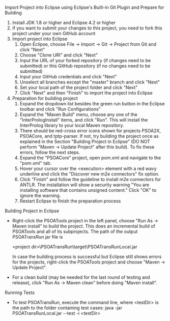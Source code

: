 Import Project into Eclipse using Eclipse's Built-in Git Plugin and Prepare for Building
1. Install JDK 1.8 or higher and Eclipse 4.2 or higher
2. If you want to submit your changes to this project, you need to fork this project under your own GitHub account
3. Import project into Eclipse
   1. Open Eclipse, choose File -> Import -> Git -> Project from Git and click "Next"
   2. Choose "Clone URI" and click "Next"
   3. Input the URL of your forked repository (if changes need to be submitted) or this GitHub repository (if no changes need to be  submitted)
   4. Input your GitHub credentials and click "Next"
   5. Unselect all branches except the "master" branch and click "Next"
   6. Set your local path of the project folder and click "Next"
   7. Click "Next" and then "Finish" to import the project into Eclipse
4. Preparation for building project
   1. Expand the dropdown list besides the green run button in the Eclipse toolbar and click "Run Configurations"
   2. Expand the "Maven Build" menu, choose any one of the "InterPrologInstall" items, and click "Run". This will install the InterProlog library to your local Maven repository.
   3. There should be red-cross error icons shown for projects PSOA2X, PSOACore, and tptp-parser. If not, try building the project once as explained in the Section "Building Project in Eclipse" (DO NOT perform "Maven -> Update Project" after this build). To fix these errors, follow the next steps.
   4. Expand the "PSOACore" project, open pom.xml and navigate to the "pom.xml" tab.
   5. Hover your cursor over the \<execution\> element with a red wavy underline and click the "Discover new m2e connectors" fix option.
   6. Click "Finish" and follow the guideline to install m2e connectors for ANTLR. The installation will show a security warning "You are installing software that contains unsigned content." Click "OK" to ignore the warning.
   7. Restart Eclipse to finish the preparation process

Building Project in Eclipse
* Right-click the PSOATools project in the left panel, choose "Run As -> Maven install" to build the project. This does an incremental build of PSOATools and all of its subprojects. The path of the output PSOATransRun jar file is 

  \<project dir\>\PSOATransRun\target\PSOATransRunLocal.jar
 
  In case the building process is successful but Eclipse still shows errors for the projects, right-click the PSOATools project and choose "Maven -> Update Project".
* For a clean build (may be needed for the last round of testing and release), click "Run As -> Maven clean" before doing "Maven install".

Running Tests
* To test PSOATransRun, execute the command line, where \<testDir\> is the path to the folder containing test cases:
 java -jar PSOATransRunLocal.jar --test -i \<testDir\>
